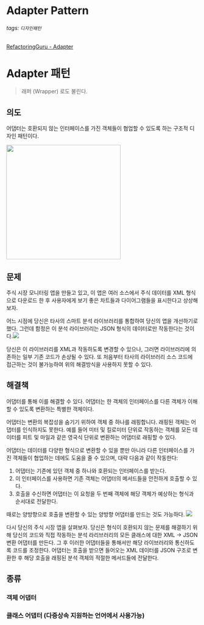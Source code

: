 # Adapter Pattern

###### tags: `디자인패턴`
[RefactoringGuru - Adapter](https://refactoring.guru/ko/design-patterns/adapter)
# Adapter 패턴

> 래퍼 (Wrapper) 로도 불린다.

## 의도

어댑터는 호환되지 않는 인터페이스를 가진 객체들이 협업할 수 있도록 하는 구조적 디자인 패턴이다.

<img src="https://i.imgur.com/v7EW1vE.png" width="300">

## 문제

주식 시장 모니터링 앱을 만들고 있고, 이 앱은 여러 소스에서 주식 데이터를 XML 형식으로 다운로드 한 후 사용자에게 보기 좋은 차트들과 다이어그램들을 표시한다고 상상해보자.

어느 시점에 당신은 타사의 스마트 분석 라이브러리를 통합하여 당신의 앱을 개선하기로 했다. 그런데 함정은 이 분석 라이브러리는 JSON 형식의 데이터로만 작동한다는 것이다.![](https://i.imgur.com/po8NWku.png)

당신은 이 라이브러리를 XML과 작동하도록 변경할 수 있으나, 그러면 라이브러리에 의존하는 일부 기존 코드가 손상될 수 있다. 또 처음부터 타사의 라이브러리 소스 코드에 접근하는 것이 불가능하여 위의 해결방식을 사용하지 못할 수 있다.

## 해결책

어댑터를 통해 이를 해결할 수 있다. 어댑터는 한 객체의 인터페이스를 다른 객체가 이해할 수 있도록 변환하는 특별한 객체이다. 

어댑터는 변환의 복잡성을 숨기기 위하여 객체 중 하나를 래핑합니다. 래핑된 객체는 어댑터를 인식하지도 못한다. 예를 들어 미터 및 킬로미터 단위로 작동하는 객체를 모든 데이터를 피트 및 마일과 같은 영국식 단위로 변환하는 어댑터로 래핑할 수 있다. 

어댑터는 데이터를 다양한 형식으로 변환할 수 있을 뿐만 아니라 다른 인터페이스를 가진 객체들이 협업하는 데에도 도움을 줄 수 있으며, 대략 다음과 같이 작동한다:

1. 어댑터는 기존에 있던 객체 중 하나와 호환되는 인터페이스를 받는다.
2. 이 인터페이스를 사용하면 기존 객체는 어댑터의 메서드들을 안전하게 호출할 수 있다.
3. 호출을 수신하면 어댑터는 이 요청을 두 번째 객체에 해당 객체가 예상하는 형식과 순서대로 전달한다.

때로는 양방향으로 호출을 변환할 수 있는 양방향 어댑터를 만드는 것도 가능하다.
![](https://i.imgur.com/lP5XSrS.png)

다시 당신의 주식 시장 앱을 살펴보자. 당신은 형식이 호환되지 않는 문제를 해결하기 위해 당신의 코드와 직접 작동하는 분석 라리브러리의 모든 클래스에 대한 XML -> JSON 변환 어댑터를 만든다. 그 후 이러한 어댑터들을 통해서만 해당 라이브러리와 통신하도록 코드를 조정한다. 어댑터는 호출을 받으면 들어오는 XML 데이터를 JSON 구조로 변환한 후 해당 호출을 래핑된 분석 객체의 적절한 메서드들에 전달한다.


## 종류

### 객체 어댑터

### 클래스 어댑터 (다중상속 지원하는 언어에서 사용가능)
